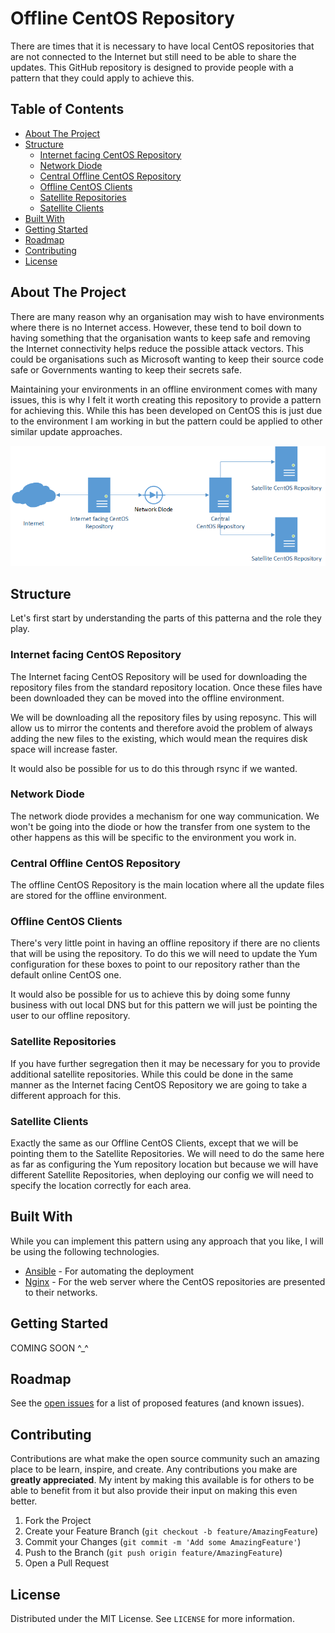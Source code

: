 <!-- omit in toc -->
# Offline CentOS Repository

There are times that it is necessary to have local CentOS repositories that are not connected to the Internet but still need to be able to share the updates. This GitHub repository is designed to provide people with a pattern that they could apply to achieve this.

<!-- TABLE OF CONTENTS -->
## Table of Contents <!-- omit in toc -->

- [About The Project](#about-the-project)
- [Structure](#structure)
  - [Internet facing CentOS Repository](#internet-facing-centos-repository)
  - [Network Diode](#network-diode)
  - [Central Offline CentOS Repository](#central-offline-centos-repository)
  - [Offline CentOS Clients](#offline-centos-clients)
  - [Satellite Repositories](#satellite-repositories)
  - [Satellite Clients](#satellite-clients)
- [Built With](#built-with)
- [Getting Started](#getting-started)
- [Roadmap](#roadmap)
- [Contributing](#contributing)
- [License](#license)

<!-- ABOUT THE PROJECT -->
## About The Project

There are many reason why an organisation may wish to have environments where there is no Internet access. However, these tend to boil down to having something that the organisation wants to keep safe and removing the Internet connectivity helps reduce the possible attack vectors. This could be organisations such as Microsoft wanting to keep their source code safe or Governments wanting to keep their secrets safe.

Maintaining your environments in an offline environment comes with many issues, this is why I felt it worth creating this repository to provide a pattern for achieving this. While this has been developed on CentOS this is just due to the environment I am working in but the pattern could be applied to other similar update approaches.

![Diagram of structure](images/end-to-end.png "Diagram of structure")

## Structure

Let's first start by understanding the parts of this patterna and the role they play.

<!-- INTERNET FACING CENTOS REPOSITORY -->
### Internet facing CentOS Repository

The Internet facing CentOS Repository will be used for downloading the repository files from the standard repository location. Once these files have been downloaded they can be moved into the offline environment.

We will be downloading all the repository files by using reposync. This will allow us to mirror the contents and therefore avoid the problem of always adding the new files to the existing, which would mean the requires disk space will increase faster.

It would also be possible for us to do this through rsync if we wanted.

<!-- NETWORK DIODE -->
### Network Diode

The network diode provides a mechanism for one way communication. We won't be going into the diode or how the transfer from one system to the other happens as this will be specific to the environment you work in.

<!-- CENTRAL OFFLINE CENTOS REPOSITORY -->
### Central Offline CentOS Repository

The offline CentOS Repository is the main location where all the update files are stored for the offline environment.

<!-- OFFLINE CENTOS CLIENTS -->
### Offline CentOS Clients

There's very little point in having an offline repository if there are no clients that will be using the repository. To do this we will need to update the Yum configuration for these boxes to point to our repository rather than the default online CentOS one.

It would also be possible for us to achieve this by doing some funny business with out local DNS but for this pattern we will just be pointing the user to our offline repository.

<!-- SATELLITE REPOSITORIES -->
### Satellite Repositories

If you have further segregation then it may be necessary for you to provide additional satellite repositories. While this could be done in the same manner as the Internet facing CentOS Repository we are going to take a different approach for this.

<!-- SATELLITE CLIENTS -->
### Satellite Clients

Exactly the same as our Offline CentOS Clients, except that we will be pointing them to the Satellite Repositories. We will need to do the same here as far as configuring the Yum repository location but because we will have different Satellite Repositories, when deploying our config we will need to specify the location correctly for each area.

## Built With

While you can implement this pattern using any approach that you like, I will be using the following technologies.

- [Ansible](https://ansible.com) - For automating the deployment
- [Nginx](https://www.nginx.com) - For the web server where the CentOS repositories are presented to their networks.

<!-- GETTING STARTED -->
## Getting Started

COMING SOON ^_^

<!-- ROADMAP -->
## Roadmap

See the [open issues](https://github.com/Satal/offline-centos-repo/issues) for a list of proposed features (and known issues).

<!-- CONTRIBUTING -->
## Contributing

Contributions are what make the open source community such an amazing place to be learn, inspire, and create. Any contributions you make are **greatly appreciated**. My intent by making this available is for others to be able to benefit from it but also provide their input on making this even better.

1. Fork the Project
2. Create your Feature Branch (`git checkout -b feature/AmazingFeature`)
3. Commit your Changes (`git commit -m 'Add some AmazingFeature'`)
4. Push to the Branch (`git push origin feature/AmazingFeature`)
5. Open a Pull Request

<!-- LICENSE -->
## License

Distributed under the MIT License. See `LICENSE` for more information.
